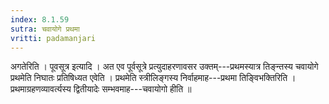 ```yaml
---
index: 8.1.59
sutra: चवायोगे प्रथमा
vritti: padamanjari
---
```


 अगतेरिति । पूवसूत्र इत्यादि । अत एव पूर्वसूत्रे प्रत्युदाहरणावसर उक्तम्---प्रथमस्यात्र तिङ्न्तस्य चवायोगे प्रथमेति निघातः प्रतिषिध्यत एवेति । प्रथमेति स्त्रीलिङ्गस्य निर्वाहमाह---प्रथमा तिङ्विभक्तिरिति । प्रथमाग्रहणव्यावर्त्यस्य द्वितीयादेः सम्भवमाह---चवायोगो हीति ॥